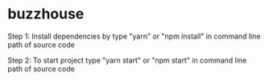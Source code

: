 # buzzhouse

Step 1: Install dependencies by type "yarn" or "npm install" in command line path of source code

Step 2: To start project type "yarn start" or "npm start" in command line path of source code